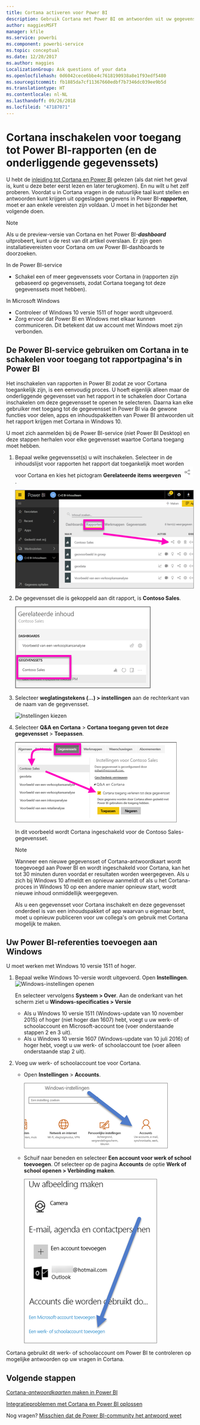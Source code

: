 ```yaml
---
title: Cortana activeren voor Power BI
description: Gebruik Cortana met Power BI om antwoorden uit uw gegevens te krijgen. Activeer Cortana voor elke Power BI-gegevensset en schakel vervolgens Cortana in voor toegang tot de gegevenssets vanaf Windows-apparaten.
author: maggiesMSFT
manager: kfile
ms.service: powerbi
ms.component: powerbi-service
ms.topic: conceptual
ms.date: 12/20/2017
ms.author: maggies
LocalizationGroup: Ask questions of your data
ms.openlocfilehash: 0d6042cece6bbe4c7618190938a8e1f93edf5480
ms.sourcegitcommit: fb1885da7cf11367660edbf7b7346dc039ee9b5d
ms.translationtype: HT
ms.contentlocale: nl-NL
ms.lasthandoff: 09/26/2018
ms.locfileid: "47187071"
---
```

# <a name="enable-cortana-to-access-power-bi-reports-and-their-underlying-datasets"></a>Cortana inschakelen voor toegang tot Power BI-rapporten (en de onderliggende gegevenssets)
U hebt de [inleiding tot Cortana en Power BI](service-cortana-intro.md) gelezen (als dat niet het geval is, kunt u deze beter eerst lezen en later terugkomen). En nu wilt u het zelf proberen.  Voordat u in Cortana vragen in de natuurlijke taal kunt stellen en antwoorden kunt krijgen uit opgeslagen gegevens in Power BI-***rapporten***, moet er aan enkele vereisten zijn voldaan. U moet in het bijzonder het volgende doen.

> [!NOTE]
> Als u de preview-versie van Cortana en het Power BI-***dashboard*** uitprobeert, kunt u de rest van dit artikel overslaan. Er zijn geen installatievereisten voor Cortana om uw Power BI-dashboards te doorzoeken.
> 
> 

In de Power BI-service

* Schakel een of meer gegevenssets voor Cortana in (rapporten zijn gebaseerd op gegevenssets, zodat Cortana toegang tot deze gegevenssets moet hebben).

In Microsoft Windows

* Controleer of Windows 10 versie 1511 of hoger wordt uitgevoerd.
* Zorg ervoor dat Power BI en Windows met elkaar kunnen communiceren. Dit betekent dat uw account met Windows moet zijn verbonden.

## <a name="use-power-bi-service-to-enable-cortana-to-access-report-pages-in-power-bi"></a>De Power BI-service gebruiken om Cortana in te schakelen voor toegang tot rapportpagina's in Power BI
Het inschakelen van rapporten in Power BI zodat ze voor Cortana toegankelijk zijn, is een eenvoudig proces.  U hoeft eigenlijk alleen maar de onderliggende gegevensset van het rapport in te schakelen door Cortana inschakelen om deze gegevensset te openen te selecteren. Daarna kan elke gebruiker met toegang tot de gegevensset in Power BI via de gewone functies voor delen, apps en inhoudspakketten van Power BI antwoorden uit het rapport krijgen met Cortana in Windows 10.

U moet zich aanmelden bij de Power BI-service (niet Power BI Desktop) en deze stappen herhalen voor elke gegevensset waartoe Cortana toegang moet hebben.

1. Bepaal welke gegevensset(s) u wilt inschakelen. Selecteer in de inhoudslijst voor rapporten het rapport dat toegankelijk moet worden voor Cortana en kies het pictogram **Gerelateerde items weergeven**  ![](media/service-cortana-enable/power-bi-cortana-view-related-icon.png) .
   
    ![Gerelateerde inhoud weergeven](media/service-cortana-enable/power-bi-view-related.png)
2. De gegevensset die is gekoppeld aan dit rapport, is **Contoso Sales**.
   
    ![Contoso Sales-gegevensset](media/service-cortana-enable/power-bi-identify-dataset.png)
3. Selecteer **weglatingstekens (...) > instellingen** aan de rechterkant van de naam van de gegevensset.  
   
    ![Instellingen kiezen](media/service-cortana-enable/power-bi-settings-cortana.png)
4. Selecteer **Q&A en Cortana** > **Cortana toegang geven tot deze gegevensset** > **Toepassen**.
   
   ![Gegevensset voor Cortana-toegang](media/service-cortana-enable/power-bi-cortana-enable-new.png)
   
   In dit voorbeeld wordt Cortana ingeschakeld voor de Contoso Sales-gegevensset.
   
   > [!NOTE]
   > Wanneer een nieuwe gegevensset of Cortana-antwoordkaart wordt toegevoegd aan Power BI en wordt ingeschakeld voor Cortana, kan het tot 30 minuten duren voordat er resultaten worden weergegeven. Als u zich bij Windows 10 afmeldt en opnieuw aanmeldt of als u het Cortana-proces in Windows 10 op een andere manier opnieuw start, wordt nieuwe inhoud onmiddellijk weergegeven.
   > 
   > Als u een gegevensset voor Cortana inschakelt en deze gegevensset onderdeel is van een inhoudspakket of app waarvan u eigenaar bent, moet u opnieuw publiceren voor uw collega's om gebruik met Cortana mogelijk te maken.
   > 
   > 

## <a name="add-your-power-bi-credentials-to-windows"></a>Uw Power BI-referenties toevoegen aan Windows
U moet werken met Windows 10 versie 1511 of hoger.

1. Bepaal welke Windows 10-versie wordt uitgevoerd. Open **Instellingen**.
    ![Windows-instellingen openen](media/service-cortana-enable/power-bi-cortana-windows.png)

    En selecteer vervolgens **Systeem > Over**. Aan de onderkant van het scherm ziet u **Windows-specificaties > Versie**

   * Als u Windows 10 versie 1511 (Windows-update van 10 november 2015) of hoger (niet hoger dan 1607) hebt, voegt u uw werk- of schoolaccount en Microsoft-account toe (voer onderstaande stappen 2 en 3 uit).
   * Als u Windows 10 versie 1607 (Windows-update van 10 juli 2016) of hoger hebt, voegt u uw werk- of schoolaccount toe (voer alleen onderstaande stap 2 uit).
1. Voeg uw werk- of schoolaccount toe voor Cortana.
   
   * Open **Instellingen** > **Accounts**.
     
       ![Instellingen - Accounts](media/service-cortana-enable/power-bi-windows-accounts.png)
   * Schuif naar beneden en selecteer **Een account voor werk of school toevoegen**. Of selecteer op de pagina **Accounts** de optie **Werk of school openen > Verbinding maken**.
     
     ![Een werkaccount toevoegen](media/service-cortana-enable/power-bi-add-work-account2.png)

Cortana gebruikt dit werk- of schoolaccount om Power BI te controleren op mogelijke antwoorden op uw vragen in Cortana.

## <a name="next-steps"></a>Volgende stappen
[Cortana-*antwoordkaarten* maken in Power BI](service-cortana-answer-cards.md)

[Integratieproblemen met Cortana en Power BI oplossen](service-cortana-troubleshoot.md)

Nog vragen? [Misschien dat de Power BI-community het antwoord weet](http://community.powerbi.com/)


